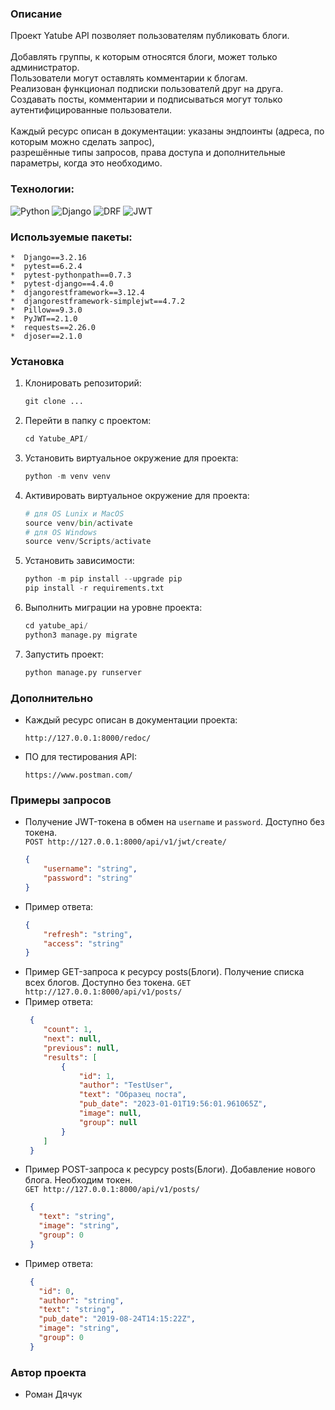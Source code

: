 ### Описание

   Проект Yatube API позволяет пользователям публиковать блоги.<br/>  
   Добавлять группы, к которым относятся блоги, может только администратор.<br/>
   Пользователи могут оставлять комментарии к блогам.<br/>
   Реализован функционал подписки пользователй друг на друга.<br/>
   Создавать посты, комментарии и подписываться могут только аутентифицированные пользователи.<br/>   
   Каждый ресурс описан в документации: указаны эндпоинты (адреса, по которым можно сделать запрос),    
разрешённые типы запросов, права доступа и дополнительные параметры, когда это необходимо.<br/>        
   

### Технологии:
![Python](https://img.shields.io/badge/Python-FFD43B?style=for-the-badge&logo=python&logoColor=blue)
![Django](https://img.shields.io/badge/Django-092E20?style=for-the-badge&logo=django&logoColor=green)
![DRF](https://img.shields.io/badge/django%20rest-ff1709?style=for-the-badge&logo=django&logoColor=white)
![JWT](https://img.shields.io/badge/JWT-000000?style=for-the-badge&logo=JSON%20web%20tokens&logoColor=white)
### Используемые пакеты:
    *  Django==3.2.16
    *  pytest==6.2.4
    *  pytest-pythonpath==0.7.3
    *  pytest-django==4.4.0
    *  djangorestframework==3.12.4
    *  djangorestframework-simplejwt==4.7.2
    *  Pillow==9.3.0
    *  PyJWT==2.1.0
    *  requests==2.26.0
    *  djoser==2.1.0

### Установка

1. Клонировать репозиторий:

   ```python
   git clone ...
   ```

2. Перейти в папку с проектом:

   ```python
   cd Yatube_API/
   ```

3. Установить виртуальное окружение для проекта:

   ```python
   python -m venv venv
   ```

4. Активировать виртуальное окружение для проекта:

   ```python
   # для OS Lunix и MacOS
   source venv/bin/activate
   # для OS Windows
   source venv/Scripts/activate
   ```

5. Установить зависимости:

   ```python
   python -m pip install --upgrade pip
   pip install -r requirements.txt
   ```

6. Выполнить миграции на уровне проекта:

   ```python
   cd yatube_api/
   python3 manage.py migrate
   ```

7. Запустить проект:
   ```python
   python manage.py runserver
   ```
### Дополнительно

* Каждый ресурс описан в документации проекта:
   ```
   http://127.0.0.1:8000/redoc/
   ```

* ПО для тестирования API:
   ```
   https://www.postman.com/
   ```
### Примеры запросов  
* Получение JWT-токена в обмен на `username` и `password`. Доступно без токена.  
    `POST http://127.0.0.1:8000/api/v1/jwt/create/`
    ```json
    {
        "username": "string",
        "password": "string"
    }
    ```
* Пример ответа:
    ```json
    {
        "refresh": "string",
        "access": "string"
    }
    ```
* Пример GET-запроса к ресурсу posts(Блоги).
   Получение списка всех блогов. Доступно без токена.
   `GET http://127.0.0.1:8000/api/v1/posts/`
* Пример ответа:
   ```json
    {
       "count": 1,
       "next": null,
       "previous": null,
       "results": [
           {
               "id": 1,
               "author": "TestUser",
               "text": "Образец поста",
               "pub_date": "2023-01-01T19:56:01.961065Z",
               "image": null,
               "group": null
           }
       ]
    }
   ```
* Пример POST-запроса к ресурсу posts(Блоги).
   Добавление нового блога. Необходим токен.  
   `GET http://127.0.0.1:8000/api/v1/posts/`
   ```json
    {
      "text": "string",
      "image": "string",
      "group": 0
    }
   ```
* Пример ответа:
   ```json
    {
      "id": 0,
      "author": "string",
      "text": "string",
      "pub_date": "2019-08-24T14:15:22Z",
      "image": "string",
      "group": 0
    }
   ```

### Автор проекта 
* Роман Дячук   

